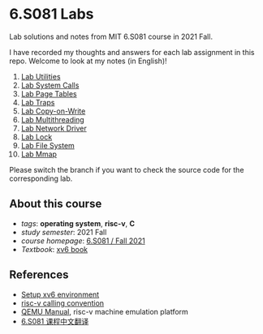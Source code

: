 # 6.S081 Labs

Lab solutions and notes from MIT 6.S081 course in 2021 Fall.

I have recorded my thoughts and answers for each lab assignment in this repo.
Welcome to look at my notes (in English)!

1. [Lab Utilities](./utils.md)
2. [Lab System Calls](./syscall.md)
3. [Lab Page Tables](./pgtbl.md)
4. [Lab Traps](./traps.md)
5. [Lab Copy-on-Write](./cow.md)
6. [Lab Multithreading](./multi-thread.md)
7. [Lab Network Driver](./net.md)
8. [Lab Lock](./lock.md)
9. [Lab File System](./filesys.md)
10. [Lab Mmap](./mmap.md)

Please switch the branch if you want to check the source code for the corresponding lab.

## About this course

- *tags*: **operating system**, **risc-v**, **C**
- *study semester*: 2021 Fall
- *course homepage*: [6.S081 / Fall 2021](https://pdos.csail.mit.edu/6.828/2021/schedule.html)
- *Textbook*: [xv6 book](https://pdos.csail.mit.edu/6.828/2021/xv6/book-riscv-rev2.pdf)

## References

- [Setup xv6 environment](https://pdos.csail.mit.edu/6.828/2021/tools.html)
- [risc-v calling convention](https://pdos.csail.mit.edu/6.828/2021/readings/riscv-calling.pdf)
- [QEMU Manual](https://wiki.qemu.org/Documentation), risc-v machine emulation platform
- [6.S081 课程中文翻译](https://mit-public-courses-cn-translatio.gitbook.io/mit6-s081/)

